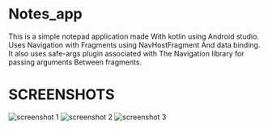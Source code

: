 # Notes_app
This is a simple notepad application made
With kotlin using Android studio.
Uses Navigation with Fragments using NavHostFragment
And data binding.
It also uses safe-args plugin associated with
The Navigation library for passing arguments
Between fragments.

# SCREENSHOTS
![screenshot 1](Notes_app/Screenshots/Screenshot_20220822-151026.png)
![screenshot 2](Notes_app/Screenshots/Screenshot_20220822-151043.png)
![screenshot 3](Notes_app/Screenshots/Screenshot_20220822-151035.png)

